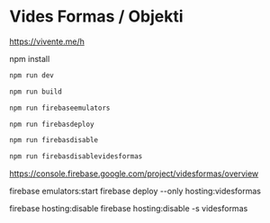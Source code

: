 # Vides Formas / Objekti

https://vivente.me/h

npm install

``` bash
npm run dev

npm run build

npm run firebaseemulators

npm run firebasdeploy

npm run firebasdisable

npm run firebasdisablevidesformas

```

https://console.firebase.google.com/project/videsformas/overview

firebase emulators:start
firebase deploy --only hosting:videsformas

firebase hosting:disable
firebase hosting:disable -s videsformas
